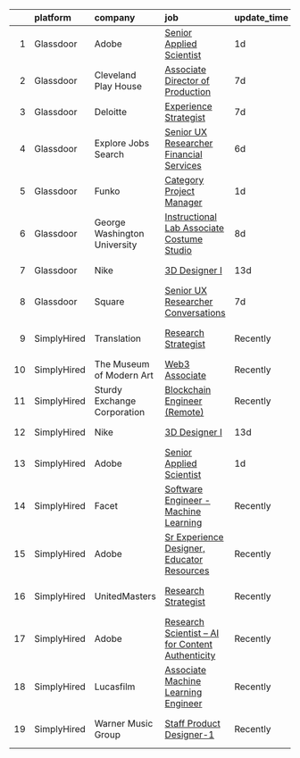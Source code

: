 

|    | platform    | company                      | job                                                                                                                                                                                                                                                                                                          | update_time   | location                 |
|---:|:------------|:-----------------------------|:-------------------------------------------------------------------------------------------------------------------------------------------------------------------------------------------------------------------------------------------------------------------------------------------------------------|:--------------|:-------------------------|
|  1 | Glassdoor   | Adobe                        | [Senior Applied Scientist](https://www.glassdoor.com/partner/jobListing.htm?pos=105&ao=1136043&s=58&guid=00000181b88540488299a39eb6c90605&src=GD_JOB_AD&t=SR&vt=w&cs=1_1dcad250&cb=1656658149620&jobListingId=1007970888949&jrtk=3-0-1g6s8ag3lk24n801-1g6s8ag43ghqt800-618e503be2a85313-)                    | 1d            | Seattle, WA              |
|  2 | Glassdoor   | Cleveland Play House         | [Associate Director of Production](https://www.glassdoor.com/partner/jobListing.htm?pos=104&ao=1136043&s=58&guid=00000181b88540488299a39eb6c90605&src=GD_JOB_AD&t=SR&vt=w&ea=1&cs=1_821de3e7&cb=1656658149619&jobListingId=1007960786071&jrtk=3-0-1g6s8ag3lk24n801-1g6s8ag43ghqt800-492d530367282d36-)       | 7d            | Cleveland, OH            |
|  3 | Glassdoor   | Deloitte                     | [Experience Strategist](https://www.glassdoor.com/partner/jobListing.htm?pos=102&ao=1136043&s=58&guid=00000181b88540488299a39eb6c90605&src=GD_JOB_AD&t=SR&vt=w&cs=1_d5e77648&cb=1656658149619&jobListingId=1007958459453&jrtk=3-0-1g6s8ag3lk24n801-1g6s8ag43ghqt800-90b21840f0137d89-)                       | 7d            | Seattle, WA              |
|  4 | Glassdoor   | Explore Jobs Search          | [Senior UX Researcher   Financial Services](https://www.glassdoor.com/partner/jobListing.htm?pos=107&ao=1136043&s=58&guid=00000181b88540488299a39eb6c90605&src=GD_JOB_AD&t=SR&vt=w&cs=1_380ec497&cb=1656658149620&jobListingId=1007961799502&jrtk=3-0-1g6s8ag3lk24n801-1g6s8ag43ghqt800-873b611493ba3b35-)   | 6d            | San Francisco, CA        |
|  5 | Glassdoor   | Funko                        | [Category Project Manager](https://www.glassdoor.com/partner/jobListing.htm?pos=103&ao=1136043&s=58&guid=00000181b88540488299a39eb6c90605&src=GD_JOB_AD&t=SR&vt=w&cs=1_d68b68ee&cb=1656658149619&jobListingId=1007971644591&jrtk=3-0-1g6s8ag3lk24n801-1g6s8ag43ghqt800-7586e8b6f4749655-)                    | 1d            | Austin, TX               |
|  6 | Glassdoor   | George Washington University | [Instructional Lab Associate  Costume Studio](https://www.glassdoor.com/partner/jobListing.htm?pos=106&ao=1136043&s=58&guid=00000181b88540488299a39eb6c90605&src=GD_JOB_AD&t=SR&vt=w&cs=1_99cfece1&cb=1656658149620&jobListingId=1007956896837&jrtk=3-0-1g6s8ag3lk24n801-1g6s8ag43ghqt800-8ff18217726aa439-) | 8d            | United States            |
|  7 | Glassdoor   | Nike                         | [3D Designer I](https://www.glassdoor.com/partner/jobListing.htm?pos=101&ao=1136043&s=58&guid=00000181b88540488299a39eb6c90605&src=GD_JOB_AD&t=SR&vt=w&cs=1_a6ef536c&cb=1656658149619&jobListingId=1007947826288&jrtk=3-0-1g6s8ag3lk24n801-1g6s8ag43ghqt800-612dfb3f0eb8356f-)                               | 13d           | Beaverton, OR            |
|  8 | Glassdoor   | Square                       | [Senior UX Researcher  Conversations](https://www.glassdoor.com/partner/jobListing.htm?pos=108&ao=1136043&s=58&guid=00000181b88540488299a39eb6c90605&src=GD_JOB_AD&t=SR&vt=w&cs=1_51975b7e&cb=1656658149620&jobListingId=1007960814130&jrtk=3-0-1g6s8ag3lk24n801-1g6s8ag43ghqt800-635632c59c92a8bc-)         | 7d            | Seattle, WA              |
|  9 | SimplyHired | Translation                  | [Research Strategist](https://www.simplyhired.com/job/QhlNO6tzMwLs37zg_ddKmO4yszqOHywEf52ejSJjLxlJv-xSNn1VpQ?q=generative+artist)                                                                                                                                                                            | Recently      | San Francisco, CA        |
| 10 | SimplyHired | The Museum of Modern Art     | [Web3 Associate](https://www.simplyhired.com/job/YuKI2tqG1D95R1pZjD5X4TDL5EorwMNgW-VnZr6KMSpp97UaGBSgSg?q=generative+artist)                                                                                                                                                                                 | Recently      | New York, NY             |
| 11 | SimplyHired | Sturdy Exchange Corporation  | [Blockchain Engineer (Remote)](https://www.simplyhired.com/job/3BwqJPIdK7E5l0x4vve269i55q-fYQUee5Yc2Im0XNmUQOBc7_Va4A?q=generative+artist)                                                                                                                                                                   | Recently      | Remote                   |
| 12 | SimplyHired | Nike                         | [3D Designer I](https://www.simplyhired.com/job/VIQl9bidPdjdl0kOo8f4Xb6lk-Uf1P7aGtvTl07Ays0ZyFkZ8ibgWA?q=generative+artist)                                                                                                                                                                                  | 13d           | Beaverton, OR            |
| 13 | SimplyHired | Adobe                        | [Senior Applied Scientist](https://www.simplyhired.com/job/73C76XomKx1noB5AiXfbQn9gdQwX6WUFhKq18KWeiR_zBSGlUhxZBg?q=generative+artist)                                                                                                                                                                       | 1d            | Seattle, WA              |
| 14 | SimplyHired | Facet                        | [Software Engineer - Machine Learning](https://www.simplyhired.com/job/rRl7LpYqGiIowLAwzbrNzMgXtXTFbKgtp-z9fo66PKEqX4Q6nYlO_w?q=generative+artist)                                                                                                                                                           | Recently      | San Francisco, CA        |
| 15 | SimplyHired | Adobe                        | [Sr Experience Designer, Educator Resources](https://www.simplyhired.com/job/fX_4wU1ld-du_RZ2pBOz2NUjTjwxwXN3JopyhczMdBqGp361AOYDKg?q=generative+artist)                                                                                                                                                     | Recently      | San Francisco, CA        |
| 16 | SimplyHired | UnitedMasters                | [Research Strategist](https://www.simplyhired.com/job/8XM5DpGjYzxSQZvpz__rV21LPdlP8huVLxt47BNjIvSePkgehAk8zQ?q=generative+artist)                                                                                                                                                                            | Recently      | San Francisco, CA        |
| 17 | SimplyHired | Adobe                        | [Research Scientist – AI for Content Authenticity](https://www.simplyhired.com/job/sHB9V-ER0zPVYgbqHVudXt99S-g9K09ZGD1KyeFfKQG5rn1JaTWF8Q?q=generative+artist)                                                                                                                                               | Recently      | San Jose, CA             |
| 18 | SimplyHired | Lucasfilm                    | [Associate Machine Learning Engineer](https://www.simplyhired.com/job/XJTtzorP-cvC9W-T4C3Nbsj0BMgIlQp6ZwvKdhPLZqUll3uPYTuIAQ?q=generative+artist)                                                                                                                                                            | Recently      | San Francisco, CA        |
| 19 | SimplyHired | Warner Music Group           | [Staff Product Designer-1](https://www.simplyhired.com/job/15Xni4fsJ0kq3OjlSOYyjnuNHrH97QRtA8n2AFAVIdKtbHHespgZZg?q=generative+artist)                                                                                                                                                                       | Recently      | New York, NY +1 location |